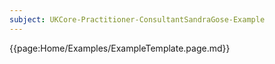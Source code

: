 ```yaml
---
subject: UKCore-Practitioner-ConsultantSandraGose-Example
---
```

{{page:Home/Examples/ExampleTemplate.page.md}}